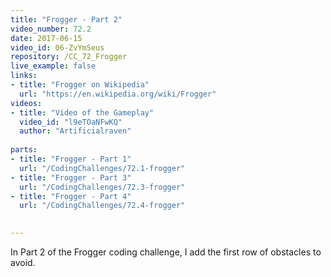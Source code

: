 ```yaml
---
title: "Frogger - Part 2"
video_number: 72.2
date: 2017-06-15
video_id: 06-ZvYmSeus
repository: /CC_72_Frogger
live_example: false
links:
- title: "Frogger on Wikipedia"  
  url: "https://en.wikipedia.org/wiki/Frogger"
videos:
- title: "Video of the Gameplay"
  video_id: "l9eTOaNFwKQ"
  author: "Artificialraven"
  
parts:
- title: "Frogger - Part 1"
  url: "/CodingChallenges/72.1-frogger"
- title: "Frogger - Part 3"
  url: "/CodingChallenges/72.3-frogger"
- title: "Frogger - Part 4"
  url: "/CodingChallenges/72.4-frogger"

  
---
```


In Part 2 of the Frogger coding challenge, I add the first row of obstacles to avoid.

